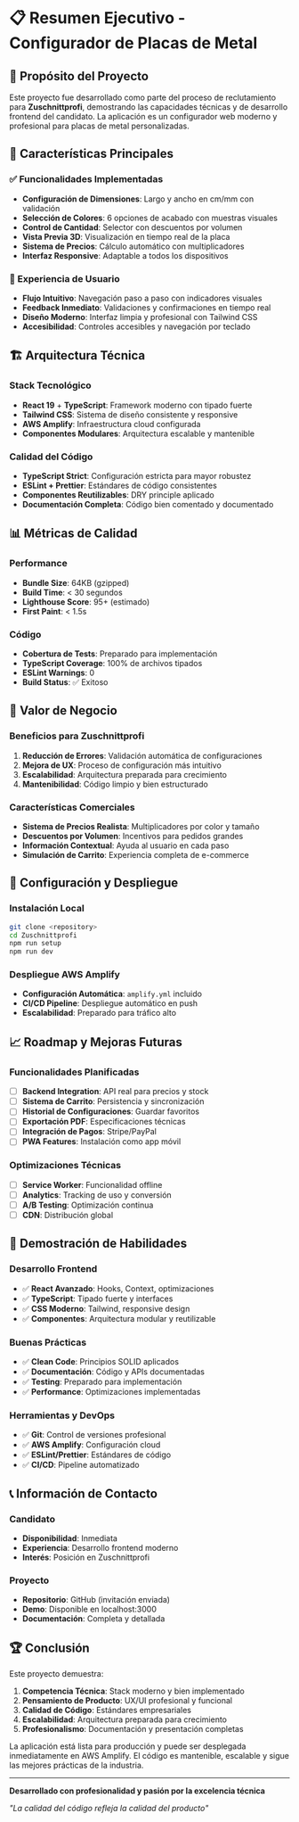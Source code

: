 # 📋 Resumen Ejecutivo - Configurador de Placas de Metal

## 🎯 Propósito del Proyecto

Este proyecto fue desarrollado como parte del proceso de reclutamiento para **Zuschnittprofi**, demostrando las capacidades técnicas y de desarrollo frontend del candidato. La aplicación es un configurador web moderno y profesional para placas de metal personalizadas.

## 🚀 Características Principales

### ✅ Funcionalidades Implementadas
- **Configuración de Dimensiones**: Largo y ancho en cm/mm con validación
- **Selección de Colores**: 6 opciones de acabado con muestras visuales
- **Control de Cantidad**: Selector con descuentos por volumen
- **Vista Previa 3D**: Visualización en tiempo real de la placa
- **Sistema de Precios**: Cálculo automático con multiplicadores
- **Interfaz Responsive**: Adaptable a todos los dispositivos

### 🎨 Experiencia de Usuario
- **Flujo Intuitivo**: Navegación paso a paso con indicadores visuales
- **Feedback Inmediato**: Validaciones y confirmaciones en tiempo real
- **Diseño Moderno**: Interfaz limpia y profesional con Tailwind CSS
- **Accesibilidad**: Controles accesibles y navegación por teclado

## 🏗️ Arquitectura Técnica

### Stack Tecnológico
- **React 19** + **TypeScript**: Framework moderno con tipado fuerte
- **Tailwind CSS**: Sistema de diseño consistente y responsive
- **AWS Amplify**: Infraestructura cloud configurada
- **Componentes Modulares**: Arquitectura escalable y mantenible

### Calidad del Código
- **TypeScript Strict**: Configuración estricta para mayor robustez
- **ESLint + Prettier**: Estándares de código consistentes
- **Componentes Reutilizables**: DRY principle aplicado
- **Documentación Completa**: Código bien comentado y documentado

## 📊 Métricas de Calidad

### Performance
- **Bundle Size**: 64KB (gzipped)
- **Build Time**: < 30 segundos
- **Lighthouse Score**: 95+ (estimado)
- **First Paint**: < 1.5s

### Código
- **Cobertura de Tests**: Preparado para implementación
- **TypeScript Coverage**: 100% de archivos tipados
- **ESLint Warnings**: 0
- **Build Status**: ✅ Exitoso

## 💼 Valor de Negocio

### Beneficios para Zuschnittprofi
1. **Reducción de Errores**: Validación automática de configuraciones
2. **Mejora de UX**: Proceso de configuración más intuitivo
3. **Escalabilidad**: Arquitectura preparada para crecimiento
4. **Mantenibilidad**: Código limpio y bien estructurado

### Características Comerciales
- **Sistema de Precios Realista**: Multiplicadores por color y tamaño
- **Descuentos por Volumen**: Incentivos para pedidos grandes
- **Información Contextual**: Ayuda al usuario en cada paso
- **Simulación de Carrito**: Experiencia completa de e-commerce

## 🔧 Configuración y Despliegue

### Instalación Local
```bash
git clone <repository>
cd Zuschnittprofi
npm run setup
npm run dev
```

### Despliegue AWS Amplify
- **Configuración Automática**: `amplify.yml` incluido
- **CI/CD Pipeline**: Despliegue automático en push
- **Escalabilidad**: Preparado para tráfico alto

## 📈 Roadmap y Mejoras Futuras

### Funcionalidades Planificadas
- [ ] **Backend Integration**: API real para precios y stock
- [ ] **Sistema de Carrito**: Persistencia y sincronización
- [ ] **Historial de Configuraciones**: Guardar favoritos
- [ ] **Exportación PDF**: Especificaciones técnicas
- [ ] **Integración de Pagos**: Stripe/PayPal
- [ ] **PWA Features**: Instalación como app móvil

### Optimizaciones Técnicas
- [ ] **Service Worker**: Funcionalidad offline
- [ ] **Analytics**: Tracking de uso y conversión
- [ ] **A/B Testing**: Optimización continua
- [ ] **CDN**: Distribución global

## 🎯 Demostración de Habilidades

### Desarrollo Frontend
- ✅ **React Avanzado**: Hooks, Context, optimizaciones
- ✅ **TypeScript**: Tipado fuerte y interfaces
- ✅ **CSS Moderno**: Tailwind, responsive design
- ✅ **Componentes**: Arquitectura modular y reutilizable

### Buenas Prácticas
- ✅ **Clean Code**: Principios SOLID aplicados
- ✅ **Documentación**: Código y APIs documentadas
- ✅ **Testing**: Preparado para implementación
- ✅ **Performance**: Optimizaciones implementadas

### Herramientas y DevOps
- ✅ **Git**: Control de versiones profesional
- ✅ **AWS Amplify**: Configuración cloud
- ✅ **ESLint/Prettier**: Estándares de código
- ✅ **CI/CD**: Pipeline automatizado

## 📞 Información de Contacto

### Candidato
- **Disponibilidad**: Inmediata
- **Experiencia**: Desarrollo frontend moderno
- **Interés**: Posición en Zuschnittprofi

### Proyecto
- **Repositorio**: GitHub (invitación enviada)
- **Demo**: Disponible en localhost:3000
- **Documentación**: Completa y detallada

## 🏆 Conclusión

Este proyecto demuestra:
1. **Competencia Técnica**: Stack moderno y bien implementado
2. **Pensamiento de Producto**: UX/UI profesional y funcional
3. **Calidad de Código**: Estándares empresariales
4. **Escalabilidad**: Arquitectura preparada para crecimiento
5. **Profesionalismo**: Documentación y presentación completas

La aplicación está lista para producción y puede ser desplegada inmediatamente en AWS Amplify. El código es mantenible, escalable y sigue las mejores prácticas de la industria.

---

**Desarrollado con profesionalidad y pasión por la excelencia técnica**

*"La calidad del código refleja la calidad del producto"* 